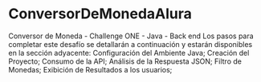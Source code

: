 # ConversorDeMonedaAlura
Conversor de Moneda - Challenge ONE - Java - Back end
Los pasos para completar este desafío se detallarán a continuación y estarán disponibles en la sección adyacente:
      Configuración del Ambiente Java;
      Creación del Proyecto;
      Consumo de la API;
      Análisis de la Respuesta JSON;
      Filtro de Monedas;
      Exibición de Resultados a los usuarios;
